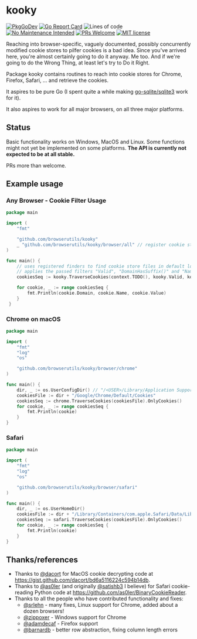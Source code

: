 # kooky

[![PkgGoDev](https://pkg.go.dev/badge/github.com/browserutils/kooky)](https://pkg.go.dev/github.com/browserutils/kooky)
[![Go Report Card](https://goreportcard.com/badge/browserutils/kooky)](https://goreportcard.com/report/browserutils/kooky)
![Lines of code](https://img.shields.io/badge/dynamic/json?url=https%3A%2F%2Fapi.codetabs.com%2Fv1%2Floc%2F%3Fgithub%3Dbrowserutils%2Fkooky%26ignored%3Dvendor%2Ctestdata&query=%24%5B%3F(%40.language%3D%3D%22Go%22)%5D.linesOfCode&logo=Go&label=lines%20of%20code&cacheSeconds=3600)
[![No Maintenance Intended](http://unmaintained.tech/badge.svg)](http://unmaintained.tech/)
[![PRs Welcome](https://img.shields.io/badge/PRs-welcome-brightgreen.svg?style=flat-square)](http://makeapullrequest.com)
[![MIT license](https://img.shields.io/badge/License-MIT-blue.svg)](https://lbesson.mit-license.org/)

Reaching into browser-specific, vaguely documented, possibly
concurrently modified cookie stores to pilfer cookies is a bad idea.
Since you've arrived here, you're almost certainly going to do it
anyway. Me too. And if we're going to do the Wrong Thing, at least
let's try to Do it Right.

Package kooky contains routines to reach into cookie stores for Chrome, Firefox, Safari, ... and retrieve the cookies.

It aspires to be pure Go (I spent quite a while making
[go-sqlite/sqlite3](https://github.com/go-sqlite/sqlite3) work for
it).

It also aspires to work for all major browsers, on all three
major platforms.

## Status

Basic functionality works on Windows, MacOS and Linux.
Some functions might not yet be implemented on some platforms.
**The API is currently not expected to be at all stable.**

PRs more than welcome.

## Example usage

### Any Browser - Cookie Filter Usage

```go
package main

import (
	"fmt"

	"github.com/browserutils/kooky"
	_ "github.com/browserutils/kooky/browser/all" // register cookie store finders!
)

func main() {
	// uses registered finders to find cookie store files in default locations
	// applies the passed filters "Valid", "DomainHasSuffix()" and "Name()" in order to the cookies
	cookiesSeq := kooky.TraverseCookies(context.TODO(), kooky.Valid, kooky.DomainHasSuffix(`google.com`), kooky.Name(`NID`)).OnlyCookies()

	for cookie, _ := range cookiesSeq {
		fmt.Println(cookie.Domain, cookie.Name, cookie.Value)
	}
 }
```

### Chrome on macOS

```go
package main

import (
	"fmt"
	"log"
	"os"

	"github.com/browserutils/kooky/browser/chrome"
)

func main() {
	dir, _ := os.UserConfigDir() // "/<USER>/Library/Application Support/"
	cookiesFile := dir + "/Google/Chrome/Default/Cookies"
	cookiesSeq := chrome.TraverseCookies(cookiesFile).OnlyCookies()
	for cookie, _ := range cookiesSeq {
		fmt.Println(cookie)
	}
}
```

### Safari

```go
package main

import (
	"fmt"
	"log"
	"os"

	"github.com/browserutils/kooky/browser/safari"
)

func main() {
	dir, _ := os.UserHomeDir()
	cookiesFile := dir + "/Library/Containers/com.apple.Safari/Data/Library/Cookies/Cookies.binarycookies"
	cookiesSeq := safari.TraverseCookies(cookiesFile).OnlyCookies()
	for cookie, _ := range cookiesSeq {
		fmt.Println(cookie)
	}
}
```

## Thanks/references
- Thanks to [@dacort](https://github.com/dacort) for MacOS cookie decrypting
  code at https://gist.github.com/dacort/bd6a5116224c594b14db.
- Thanks to [@as0ler](https://github.com/as0ler)
  (and originally [@satishb3](https://github.com/satishb3) I believe) for
  Safari cookie-reading Python code at https://github.com/as0ler/BinaryCookieReader.
- Thanks to all the people who have contributed functionality and fixes:
  - [@srlehn](https://github.com/srlehn) - many fixes, Linux support for Chrome, added about a dozen browsers!
  - [@zippoxer](https://github.com/zippoxer) - Windows support for Chrome
  - [@adamdecaf](https://github.com/adamdecaf) - Firefox support
  - [@barnardb](https://github.com/barnardb) - better row abstraction, fixing column length errors

